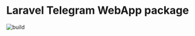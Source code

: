 # Laravel Telegram WebApp package

![build](https://github.com/micromagicman/laravel-telegram-webapp/actions/workflows/laravel-telegram-webapp-ci.yml/badge.svg)